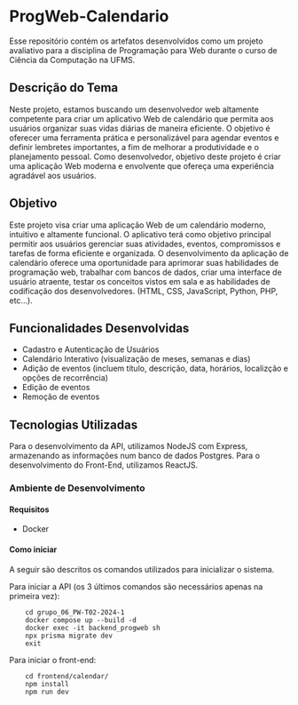 # ProgWeb-Calendario

Esse repositório contém os artefatos desenvolvidos como um projeto avaliativo para a disciplina de Programação para Web durante o curso de Ciência da Computação na UFMS.

## Descrição do Tema

Neste projeto, estamos buscando um desenvolvedor web altamente competente
para criar um aplicativo Web de calendário que permita aos usuários organizar suas
vidas diárias de maneira eficiente. O objetivo é oferecer uma ferramenta prática e
personalizável para agendar eventos e definir lembretes importantes, a fim de
melhorar a produtividade e o planejamento pessoal.
Como desenvolvedor, objetivo deste projeto é criar uma aplicação Web moderna e
envolvente que ofereça uma experiência agradável aos usuários.

## Objetivo

Este projeto visa criar uma aplicação Web de um calendário moderno, intuitivo e
altamente funcional. O aplicativo terá como objetivo principal permitir aos usuários
gerenciar suas atividades, eventos, compromissos e tarefas de forma eficiente e
organizada.
O desenvolvimento da aplicação de calendário oferece uma oportunidade para
aprimorar suas habilidades de programação web, trabalhar com bancos de dados,
criar uma interface de usuário atraente, testar os conceitos vistos em sala e as
habilidades de codificação dos desenvolvedores. (HTML, CSS, JavaScript, Python,
PHP, etc...).

## Funcionalidades Desenvolvidas

- Cadastro e Autenticação de Usuários
- Calendário Interativo (visualização de meses, semanas e dias)
- Adição de eventos (incluem título, descrição, data, horários, localizção e opções de recorrência)
- Edição de eventos
- Remoção de eventos

## Tecnologias Utilizadas

Para o desenvolvimento da API, utilizamos NodeJS com Express, armazenando as informações num banco de dados Postgres.
Para o desenvolvimento do Front-End, utilizamos ReactJS.

### Ambiente de Desenvolvimento

#### Requisitos

- Docker

#### Como iniciar

A seguir são descritos os comandos utilizados para inicializar o sistema.

Para iniciar a API (os 3 últimos comandos são necessários apenas na primeira vez): 

```shell
    cd grupo_06_PW-T02-2024-1
    docker compose up --build -d
    docker exec -it backend_progweb sh
    npx prisma migrate dev
    exit
```

Para iniciar o front-end:

```shell
    cd frontend/calendar/
    npm install
    npm run dev
```
